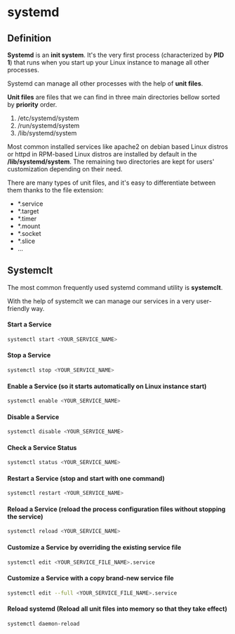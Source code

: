 # systemd

## Definition

**Systemd** is an **init system**. It's the very first process (characterized by **PID 1**) that runs when you start up your Linux instance to manage all other processes.

Systemd can manage all other processes with the help of **unit files**.

**Unit files** are files that we can find in three main directories bellow sorted by **priority** order.
1. /etc/systemd/system
2. /run/systemd/system
3. /lib/systemd/system

Most common installed services like apache2 on debian based Linux distros or httpd in RPM-based Linux distros are installed by default in the **/lib/systemd/system**.
The remaining two directories are kept for users' customization depending on their need.

There are many types of unit files, and it's easy to differentiate between them thanks to the file extension:
- *.service
- *.target
- *.timer
- *.mount
- *.socket
- *.slice
- ...

## Systemclt
The most common frequently used systemd command utility is **systemclt**.

With the help of systemclt we can manage our services in a very user-friendly way.

#### Start a Service
```bash
systemctl start <YOUR_SERVICE_NAME> 
```

#### Stop a Service
```bash
systemctl stop <YOUR_SERVICE_NAME>
```

#### Enable a Service (so it starts automatically on Linux instance start)
```bash
systemctl enable <YOUR_SERVICE_NAME>
```

#### Disable a Service
```bash
systemctl disable <YOUR_SERVICE_NAME>
```

#### Check a Service Status
```bash
systemctl status <YOUR_SERVICE_NAME>
```

#### Restart a Service (stop and start with one command)
```bash
systemctl restart <YOUR_SERVICE_NAME>
```

#### Reload a Service (reload the process configuration files without stopping the service)
```bash
systemctl reload <YOUR_SERVICE_NAME>
```

#### Customize a Service by overriding the existing service file
```bash
systemctl edit <YOUR_SERVICE_FILE_NAME>.service
```

#### Customize a Service with a copy brand-new service file
```bash
systemctl edit --full <YOUR_SERVICE_FILE_NAME>.service
```

#### Reload systemd (Reload all unit files into memory so that they take effect)
```bash
systemctl daemon-reload
```
